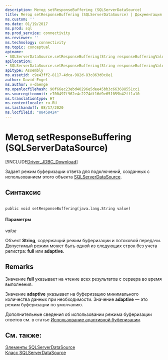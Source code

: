```yaml
---
description: Метод setResponseBuffering (SQLServerDataSource)
title: Метод setResponseBuffering (SQLServerDataSource) | Документация Майкрософт
ms.custom: ''
ms.date: 01/19/2017
ms.prod: sql
ms.prod_service: connectivity
ms.reviewer: ''
ms.technology: connectivity
ms.topic: conceptual
apiname:
- SQLServerDataSource.setResponseBuffering(String responseBufferingValue)
apilocation:
- SQLServerDataSource.setResponseBuffering(String responseBufferingValue)
apitype: Assembly
ms.assetid: c9e43ff2-8117-4dca-982d-83c863d0c8e1
author: David-Engel
ms.author: v-daenge
ms.openlocfilehash: 90f66ec23ebd40296e5dee45bb3c663688551cc1
ms.sourcegitcommit: e700497f962e4c2274df16d9e651059b42ff1a10
ms.translationtype: HT
ms.contentlocale: ru-RU
ms.lasthandoff: 08/17/2020
ms.locfileid: "88458424"
---
```

# <a name="setresponsebuffering-method-sqlserverdatasource"></a>Метод setResponseBuffering (SQLServerDataSource)
[!INCLUDE[Driver_JDBC_Download](../../../includes/driver_jdbc_download.md)]

  Задает режим буферизации ответа для подключений, созданных с использованием этого объекта [SQLServerDataSource](../../../connect/jdbc/reference/sqlserverdatasource-class.md).  
  
## <a name="syntax"></a>Синтаксис  
  
```  
  
public void setResponseBuffering(java.lang.String value)  
```  
  
#### <a name="parameters"></a>Параметры  
 *value*  
  
 Объект **String**, содержащий режим буферизации и потоковой передачи. Допустимый режим может быть одной из следующих строк без учета регистра: **full** или **adaptive**.  
  
## <a name="remarks"></a>Remarks  
 Значение **full** указывает на чтение всех результатов с сервера во время выполнения.  
  
 Значение **adaptive** указывает на буферизацию минимального количества данных при необходимости. Значение **adaptive** — это режим буферизации по умолчанию.  
  
 Дополнительные сведения об использовании режима буферизации ответов см. в статье [Использование адаптивной буферизации](../../../connect/jdbc/using-adaptive-buffering.md).  
  
## <a name="see-also"></a>См. также:  
 [Элементы SQLServerDataSource](../../../connect/jdbc/reference/sqlserverdatasource-members.md)   
 [Класс SQLServerDataSource](../../../connect/jdbc/reference/sqlserverdatasource-class.md)  
  
  
